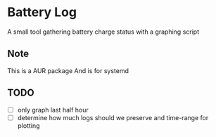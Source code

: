 # Battery Log
A small tool gathering battery charge status with a graphing script

## Note
 This is a AUR package
 And is for systemd

## TODO
 - [ ] only graph last half hour
 - [ ] determine how much logs should we preserve and time-range for plotting
